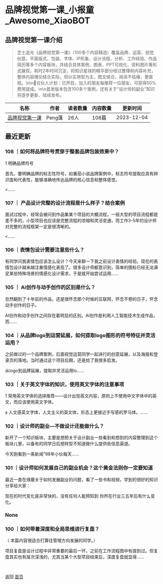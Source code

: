 # 品牌视觉第一课_小报童_Awesome_XiaoBOT

## 品牌视觉第一课介绍
> 芝士追光《品牌视觉第一课》（100多个内容精选）覆盖品牌、运营、视觉创意、平面版式、包装、字体、IP形象、设计流程、分析、工作经验、作品简历等多个内容板块，并结合具体案例、图表、PPT可视化、资料图片等形式展现，耗时2年时间沉淀，将知识星球的精华部分经过整理和内容补充，整体内容理论结合实际，但以实用型为主，图文结合，阅读不枯燥，更直观。\n\n🌟合伙人计划：已开启，加入的朋友每推荐一位朋友，可获得50%费用提成。\n\n首发版本包含100多个案例，还有关于“设计师的副业”知识将逐步更新、陆续发布。  
  


|名称|作者|读者数量|内容数量|更新时间|
|---|---|---|---|---|
|[品牌视觉第一课](https://xiaobot.net/p/Chese2023?refer=9c3f1c95-a052-465a-9902-f6d75080262a)|Peng蓬|26人|108篇|2023-12-04|

## 最近更新
### 108 ｜如何将品牌符号贯穿于整套品牌包装效果中？

1 明确品牌符号

首先，要明确品牌的标志性符号，如番茄小说品牌案例中，标志符号提取应具有辨识度和代表性，能够准确地传达品牌的核心信息和整体感觉。

<......

### 107 ｜ 产品设计完整的设计流程是什么样子？结合案例

面试过程中，经常会被问到作品集某个项目的大概流程，一般大型的项目流程都是差不多的，小型项目也应该是完整流程的浓缩和灵活变通，而工作3-5年的设计师对完整的流程框架一定是很清晰的。

<......

### 106 ｜表情包设计需要注意些什么？

有同学问我表情包应该怎么设计？今天来聊一下我之前设计表情的经验。现在的表情包设计越来越注重情感化表现了。很多设计师都意识到，简单的图标已经无法满足某些特殊场景的情感化设计需求，于是就开始尝试运用......

### 105 ｜ Ai创作与动手创作的区别是什么？

忽然翻到了十年前的作品，还是很怀念那个时候的互联网，怀念不卷的日子，怀念动手创作的日子。

AI创作和动手创作之间存在着明显的区别。AI创作是利用人工智能技术生成作品，而......

### 104 ｜从品牌logo到运营延展，如何提取logo图形的符号特征并灵活运用？

之前做过的一个品牌案例，后面视觉运营同学一起进行的创意延展，以及海报和登录页的落地。当时通过这个项目后期，还是给了我很多启发。

从logo到品牌延展，提取并灵活运用lo......

### 103 ｜关于英文字体的知识，使用英文字体的注意事项

1 常用英文字体的选择推荐——设计出现英文内容，原则上不使用中文字体中的英文，而应该使用英文字体。

a 人文感英文字体，人文主义的英文体，形态上更接近手写感的罗马体。......

### 102 ｜设计师的副业—不做设计还能做什么？

新开了一个知识板块，主要是想把关于设计副业一些看到和想到的内容整理到这个板块儿里，以备有的同学日后想转型不知道做什么提供些信息渠道。

今天刚看到一条新闻“98年小伙每天......

### 101 ｜设计师如何发展自己的副业机会？这个黄金法则你一定要知道

最近一直在琢磨关于如何发展副业的问题，看了一些书和视频，学到的很好的知识分享给大家：

现在的时代变化是非常快的，没有任何人能预知到 你所在行业三五年后有什么变化。

### None

### 100 ｜如何带着深度和全局思维进行复盘？

（ 本篇内容很适合打算往管理方向发展的同学。）

项目复盘是设计过程中非常重要的最后一环，之前在工作流程图中有提到过。但复盘其实也有层次深浅的，尤其当某个大型项目结束后，深度复盘就显得......


<a href="https://github.com/Reno9527/awesome-xiaobot" style="color: white; text-decoration: none;">awesome-xiaobot</a>

返回 [首页](../README.md)

